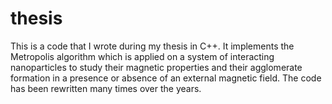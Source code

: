 # thesis
This is a code that I wrote during my thesis in C++. It implements the Metropolis algorithm which is applied on a system of interacting nanoparticles to study their magnetic properties and their agglomerate formation in a presence or absence of an external magnetic field. The code has been rewritten many times over the years. 
